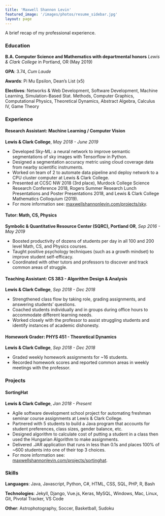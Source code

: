 ```yaml
---
title: 'Maxwell Shannon Levin'
featured_image: '/images/photos/resume_sidebar.jpg'
layout: page
---
```


A brief recap of my professional experience.



### Education
**B.A. Computer Science and Mathematics with departmental honors** 
*Lewis & Clark College* in Portland, OR (May 2019)

**GPA**: 3.74, *Cum Laude*

**Awards**: Pi Mu Epsilon, Dean’s List (x5)

**Electives**: Networks & Web Development, Software Development, Machine Learning, Simulation-Based Stat. Methods, Computer Graphics, Computational Physics, Theoretical Dynamics, Abstract Algebra, Calculus IV, Game Theory



### Experience 

#### Research Assistant: Machine Learning / Computer Vision
**Lewis & Clark College**, *May 2018 - June 2019*
- Developed Sky-ML: a neural network to improve semantic segmentations of sky images with Tensorflow in Python.
- Designed a segmentation accuracy metric using cloud coverage data from nearby scientific instruments.
- Worked on team of 2 to automate data pipeline and deploy network to a CPU cluster computer at Lewis & Clark College.
- Presented at CCSC NW 2018 (3rd place), Murdock College Science Research Conference 2018, Rogers Summer Research Lunch Presentations and Poster Presentations 2018, and Lewis & Clark College Mathematics Colloquium (2019).
- For more information see: [maxwellshannonlevin.com/projects/sky](/projects/sky).


#### Tutor: Math, CS, Physics                                               
**Symbolic & Quantitative Resource Center (SQRC), Portland OR**, *Sep 2016 - May 2019*
- Boosted productivity of dozens of students per day in all 100 and 200 level Math, CS, and Physics courses.
- Taught positive psychology techniques (such as a growth mindset) to improve student self-efficacy.
- Coordinated with other tutors and professors to discover and track common areas of struggle.


#### Teaching Assistant: CS 383 - Algorithm Design & Analysis                           
**Lewis & Clark College**, *Sep 2018 - Dec 2018*
- Strengthened class flow by taking role, grading assignments, and answering students’ questions. 
- Coached students individually and in groups during office hours to accommodate different learning needs.
- Worked closely with the professor to assist struggling students and identify instances of academic dishonesty.


#### Homework Grader: PHYS 451 - Theoretical Dynamics
**Lewis & Clark College**, *Sep 2018 - Dec 2018*
- Graded weekly homework assignments for ~16 students.
- Recorded homework scores and reported common areas in weekly meetings with the professor.



### Projects

#### SortingHat                                                              
**Lewis & Clark College**, *Jan 2018 - Present*
- Agile software development school project for automating freshman seminar course assignments at Lewis & Clark College.
- Partnered with 5 students to build a Java program that accounts for student preferences, class sizes, gender balance, etc.
- Designed algorithm to calculate cost of putting a student in a class then used the Hungarian Algorithm to make assignments.
- Delivered .JAR application that runs in less than 0.1s and places 100% of ~600 students into one of their top 3 choices.
- For more information see: [maxwellshannonlevin.com/projects/sortinghat](/projects/sortinghat).



### Skills 

**Languages**: Java, Javascript, Python, C#,  HTML, CSS, SQL, PHP, R, Bash

**Technologies**: Jekyll, Django, Vue.js, Keras, MySQL, Windows, Mac, Linux, Git, Pivotal Tracker, VS Code

**Other**: Astrophotography, Soccer, Basketball, Sudoku